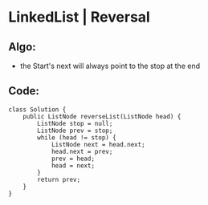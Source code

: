 # LinkedList | Reversal
## Algo:
* the Start's next will always point to the stop at the end
## Code:
```
class Solution {
    public ListNode reverseList(ListNode head) {
        ListNode stop = null;
        ListNode prev = stop;
        while (head != stop) {
            ListNode next = head.next;
            head.next = prev;
            prev = head;
            head = next;
        }
        return prev;
    }
}
```
